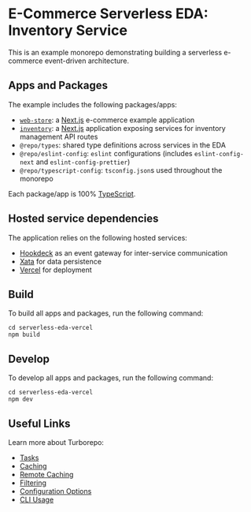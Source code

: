 # E-Commerce Serverless EDA: Inventory Service

This is an example monorepo demonstrating building a serverless e-commerce event-driven architecture.

## Apps and Packages

The example includes the following packages/apps:

- [`web-store`](apps/web-store/): a [Next.js](https://nextjs.org/) e-commerce example application
- [`inventory`](): a [Next.js](https://nextjs.org/) application exposing services for inventory management API routes
- `@repo/types`: shared type definitions across services in the EDA
- `@repo/eslint-config`: `eslint` configurations (includes `eslint-config-next` and `eslint-config-prettier`)
- `@repo/typescript-config`: `tsconfig.json`s used throughout the monorepo

Each package/app is 100% [TypeScript](https://www.typescriptlang.org/).

## Hosted service dependencies

The application relies on the following hosted services:

- [Hookdeck](https://hookdeck.com/ref=github-serverless-eda-vercel) as an event gateway for inter-service communication
- [Xata](https://xata.com?ref=github-serverless-eda-vercel) for data persistence
- [Vercel](https://vercel.com?ref=github-serverless-eda-vercel) for deployment

## Build

To build all apps and packages, run the following command:

```
cd serverless-eda-vercel
npm build
```

## Develop

To develop all apps and packages, run the following command:

```
cd serverless-eda-vercel
npm dev
```

## Useful Links

Learn more about Turborepo:

- [Tasks](https://turbo.build/repo/docs/core-concepts/monorepos/running-tasks)
- [Caching](https://turbo.build/repo/docs/core-concepts/caching)
- [Remote Caching](https://turbo.build/repo/docs/core-concepts/remote-caching)
- [Filtering](https://turbo.build/repo/docs/core-concepts/monorepos/filtering)
- [Configuration Options](https://turbo.build/repo/docs/reference/configuration)
- [CLI Usage](https://turbo.build/repo/docs/reference/command-line-reference)
